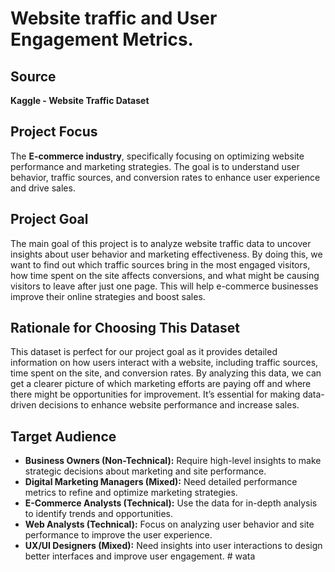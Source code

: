 
# Website traffic and User Engagement Metrics.

## Source

**Kaggle - Website Traffic Dataset**

## Project Focus
The **E-commerce industry**, specifically focusing on optimizing website performance and marketing strategies. The goal is to understand user behavior, traffic sources, and conversion rates to enhance user experience and drive sales.

## Project Goal
The main goal of this project is to analyze website traffic data to uncover insights about user behavior and marketing effectiveness. By doing this, we want to find out which traffic sources bring in the most engaged visitors, how time spent on the site affects conversions, and what might be causing visitors to leave after just one page. This will help e-commerce businesses improve their online strategies and boost sales.

## Rationale for Choosing This Dataset
This dataset is perfect for our project goal as it provides detailed information on how users interact with a website, including traffic sources, time spent on the site, and conversion rates. By analyzing this data, we can get a clearer picture of which marketing efforts are paying off and where there might be opportunities for improvement. It’s essential for making data-driven decisions to enhance website performance and increase sales.

## Target Audience
- **Business Owners (Non-Technical):** Require high-level insights to make strategic decisions about marketing and site performance.
- **Digital Marketing Managers (Mixed):** Need detailed performance metrics to refine and optimize marketing strategies.
- **E-Commerce Analysts (Technical):** Use the data for in-depth analysis to identify trends and opportunities.
- **Web Analysts (Technical):** Focus on analyzing user behavior and site performance to improve the user experience.
- **UX/UI Designers (Mixed):** Need insights into user interactions to design better interfaces and improve user engagement.
#   w a t a  
 
